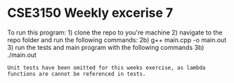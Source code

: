 # CSE3150 Weekly excerise 7

To run this program:
    1) clone the repo to you're machine
    2) navigate to the repo folder and run the following commands:
        2b) g++ main.cpp -o main.out
    3) run the tests and main program with the following commands
        3b) ./main.out

    Unit tests have been omitted for this weeks exercise, as lambda functions are cannot be referenced in tests.